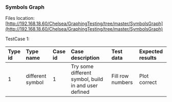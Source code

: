 ### Symbols Graph

Files location:[http://192.168.18.60/Chelsea/GraphingTesting/tree/master/SymbolsGraph](http://192.168.18.60/Chelsea/GraphingTesting/tree/master/SymbolsGraph)

TestCase 1:

| Type id | Type name | Case id | Case description | Test data | Expected results |
| :--- | :--- | :--- | :--- | :--- | :--- |
| 1 | different symbol | 1 | Try some different symbol, build in and user defined | Fill row numbers | Plot correct |



